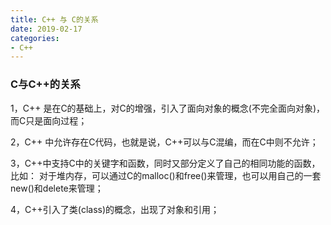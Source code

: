 ```yaml
---
title: C++ 与 C的关系
date: 2019-02-17
categories:
- C++
---
```

<!-- toc -->

### C与C++的关系

1，C++ 是在C的基础上，对C的增强，引入了面向对象的概念(不完全面向对象)，而C只是面向过程；

2，C++ 中允许存在C代码，也就是说，C++可以与C混编，而在C中则不允许；

3，C++中支持C中的关键字和函数，同时又部分定义了自己的相同功能的函数，比如：
对于堆内存，可以通过C的malloc()和free()来管理，也可以用自己的一套new()和delete来管理；

4，C++引入了类(class)的概念，出现了对象和引用；
